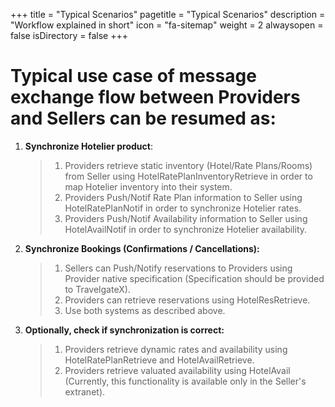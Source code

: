 +++
title = "Typical Scenarios"
pagetitle = "Typical Scenarios"
description = "Workflow explained in short"
icon = "fa-sitemap" 
weight = 2
alwaysopen = false
isDirectory = false
+++

# Typical use case of message exchange flow between Providers and Sellers can be resumed as:

1.  **Synchronize Hotelier product**:

    > 1.  Providers retrieve static inventory (Hotel/Rate Plans/Rooms) from
    >     Seller using HotelRatePlanInventoryRetrieve in order to map
    >     Hotelier inventory into their system.
    > 2.  Providers Push/Notif Rate Plan information to Seller using
    >     HotelRatePlanNotif in order to synchronize Hotelier rates.
    > 3.  Providers Push/Notif Availability information to Seller using
    >     HotelAvailNotif in order to synchronize Hotelier availability.

2.  **Synchronize Bookings (Confirmations / Cancellations):**

    > 1.  Sellers can Push/Notify reservations to Providers using
    >     Provider native specification (Specification should be
    >     provided to TravelgateX).
    > 2.  Providers can retrieve reservations using HotelResRetrieve.
    > 3.  Use both systems as described above.

3.  **Optionally, check if synchronization is correct:**

    > 1.  Providers retrieve dynamic rates and availability using
    >     HotelRatePlanRetrieve and HotelAvailRetrieve.
    > 2.  Providers retrieve valuated availability using HotelAvail
    >     (Currently, this functionality is available only in the Seller's
    >     extranet).


